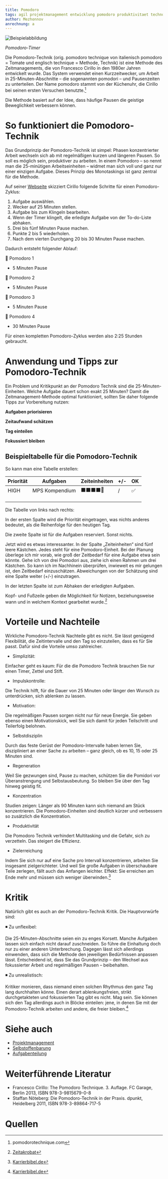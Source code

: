 ```yaml
---
title: Pomodoro
tags: agil projektmanagement entwicklung pomodoro produktivitaet technologien  
author: Mezhonnov
anrechnung: a
---
```


![Beispielabbildung](Pomodoro/pomodoro-technik-620x340.jpg)

*Pomodoro-Timer*

Die Pomodoro-Technik (orig. pomodoro technique von italienisch pomodoro = Tomate und englisch technique = Methode, Technik) ist eine Methode des Zeitmanagements, die von Francesco Cirillo in den 1980er Jahren entwickelt wurde. Das System verwendet einen Kurzzeitwecker, um Arbeit in 25-Minuten-Abschnitte – die sogenannten pomodori – und Pausenzeiten zu unterteilen. Der Name pomodoro stammt von der Küchenuhr, die Cirillo bei seinen ersten Versuchen benutzte.[^1]

Die Methode basiert auf der Idee, dass häufige Pausen die geistige Beweglichkeit verbessern können.

# So funktioniert die Pomodoro-Technik

Das Grundprinzip der Pomodoro-Technik ist simpel: Phasen konzentrierter Arbeit wechseln sich ab mit regelmäßigen kurzen und längeren Pausen. So soll es möglich sein, produktiver zu arbeiten. In einem Pomodoro – so nennt man die 25-minütigen Arbeitseinheiten – widmet man sich voll und ganz nur einer einzigen Aufgabe. Dieses Prinzip des Monotaskings ist ganz zentral für die Methode.

Auf seiner [Webseite](https://francescocirillo.com/pages/pomodoro-technique) skizziert Cirillo folgende Schritte für einen Pomodoro-Zyklus:
1. Aufgabe auswählen.
2. Wecker auf 25 Minuten stellen.
3. Aufgabe bis zum Klingeln bearbeiten.
4. Wenn der Timer klingelt, die erledigte Aufgabe von der To-do-Liste abhaken.
5. Drei bis fünf Minuten Pause machen.
6. Punkte 2 bis 5 wiederholen.
7. Nach dem vierten Durchgang 20 bis 30 Minuten Pause machen.

Dadurch entsteht folgender Ablauf:

🍅 Pomodoro 1

- 5 Minuten Pause

🍅 Pomodoro 2

- 5 Minuten Pause

🍅 Pomodoro 3

- 5 Minuten Pause

🍅 Pomodoro 4

- 30 Minuten Pause

Für einen kompletten Pomodoro-Zyklus werden also 2:25 Stunden gebraucht.

# Anwendung und Tipps zur Pomodoro-Technik

Ein Problem und Kritikpunkt an der Pomodoro Technik sind die 25-Minuten-Einheiten. Welche Aufgabe dauert schon exakt 25 Minuten? Damit die Zeitmanagement-Methode optimal funktioniert, sollten Sie daher folgende Tipps zur Vorbereitung nutzen:

**Aufgaben priorisieren**

**Zeitaufwand schätzen**

**Tag einteilen**

**Fokussiert bleiben**

## Beispieltabelle für die Pomodoro-Technik

So kann man eine Tabelle erstellen:

| Priorität  | Aufgaben | Zeiteinheiten | +/- | OK |
| -----------| -------- | ------------- | --- | -- |
| HIGH       |  MPS Kompendium | ⬛⬛⬛⬛🔲| / |  ✅ |
|            |          |               |     |    |
|            |          |               |     |    |
|            |          |               |     |    |

Die Tabelle von links nach rechts:

In der ersten Spalte wird die Priorität eingetragen, was nichts anderes bedeutet, als die Reihenfolge für den heutigen Tag.

Die zweite Spalte ist für die Aufgaben reserviert. Sonst nichts.

Jetzt wird es etwas interessanter. In der Spalte „Zeiteinheiten“ sind fünf leere Kästchen. Jedes steht für eine Pomodoro-Einheit. Bei der Planung überlege ich mir vorab, wie groß der Zeitbedarf für eine Aufgabe etwa sein könnte. Gehe ich von drei Pomodori aus, ziehe ich einen Rahmen um drei Kästchen. So kann ich im Nachhinein überprüfen, inwieweit es mir gelungen ist, den Zeitbedarf einzuschätzen. Abweichungen von der Schätzung sind eine Spalte weiter (+/-) einzutragen.

In der letzten Spalte ist zum Abhaken der erledigten Aufgaben.

Kopf- und Fußzeile geben die Möglichkeit für Notizen, beziehungsweise wann und in welchem Kontext gearbeitet wurde.[^2]

# Vorteile und Nachteile 
Wirkliche Pomodoro-Technik Nachteile gibt es nicht. Sie lässt genügend Flexibilität, die Zeitintervalle und den Tag so einzuteilen, dass es für Sie passt. Dafür sind die Vorteile umso zahlreicher.
+ Simplizität:

Einfacher geht es kaum: Für die die Pomodoro Technik brauchen Sie nur einen Timer, Zettel und Stift.
+ Impulskontrolle:

Die Technik hilft, für die Dauer von 25 Minuten oder länger den Wunsch zu unterdrücken, sich ablenken zu lassen.
+ Motivation:

Die regelmäßigen Pausen sorgen nicht nur für neue Energie. Sie geben ebenso einen Motivationskick, weil Sie sich damit für jeden Teilschritt und Teilerfolg belohnen.

+ Selbstdisziplin

Durch das feste Gerüst der Pomodoro-Intervalle haben lernen Sie, diszipliniert an einer Sache zu arbeiten – ganz gleich, ob es 10, 15 oder 25 Minuten sind.
+ Regeneration

Weil Sie gezwungen sind, Pause zu machen, schützen Sie die Pomidori vor Überanstrengung und Selbstausbeutung. So bleiben Sie über den Tag hinweg geistig fit.
+ Konzentration

Studien zeigen: Länger als 90 Minuten kann sich niemand am Stück konzentrieren. Die Pomodoro-Einheiten sind deutlich kürzer und verbessern so zusätzlich die Konzentration.
+ Produktivität

Die Pomodoro Technik verhindert Multitasking und die Gefahr, sich zu verzetteln. Das steigert die Effizienz.
+ Zielerreichung

Indem Sie sich nur auf eine Sache pro Intervall konzentrieren, arbeiten Sie insgesamt zielgerichteter. Und weil Sie große Aufgaben in überschaubare Teile zerlegen, fällt auch das Anfangen leichter. Effekt: Sie erreichen am Ende mehr und müssen sich weniger überwinden.[^3]

# Kritik
Natürlich gibt es auch an der Pomodoro-Technik Kritik. Die Hauptvorwürfe sind:

◾ Zu unflexibel:

Die 25-Minuten-Abschnitte seien ein zu enges Korsett. Manche Aufgaben lassen sich einfach nicht darauf zuschneiden. So führe die Einhaltung doch nur zu einer anderen Unterbrechung. Dagegen lässt sich allerdings einwenden, dass sich die Methode den jeweiligen Bedürfnissen anpassen lässt. Entscheidend ist, dass Sie das Grundprinzip – den Wechsel aus fokussierter Arbeit und regelmäßigen Pausen – beibehalten.

◾ Zu unrealistisch:

Kritiker monieren, dass niemand einen solchen Rhythmus den ganz Tag lang durchhalten könne. Einen derart ablenkungsfreien, strikt durchgetakteten und fokussierten Tag gibt es nicht. Mag sein. Sie können sich den Tag allerdings auch in Blöcke einteilen: jene, in denen Sie mit der Pomodoro-Technik arbeiten und andere, die freier bleiben.[^3]

# Siehe auch

* [Projektmanagement](Projektmanagement.md)
* [Selbstoffenbarung](Selbstoffenbarung.md)
* [Aufgabenteilung](Aufgabenteilung.md)

# Weiterführende Literatur

* Francesco Cirillo: The Pomodoro Technique. 3. Auflage. FC Garage, Berlin 2013, ISBN 978-3-9815679-0-8 
* Staffan Nöteberg: Die Pomodoro-Technik in der Praxis. dpunkt, Heidelberg 2011, ISBN 978-3-89864-717-5

# Quellen

[^1]: pomodorotechnique.com
[^2]: [Zeitakrobat](https://zeitakrobat.de/pomodoro-methode-einfach-und-wirkungsvoll)
[^3]: [Karrierbibel.de](https://karrierebibel.de/pomodoro-technik/)


